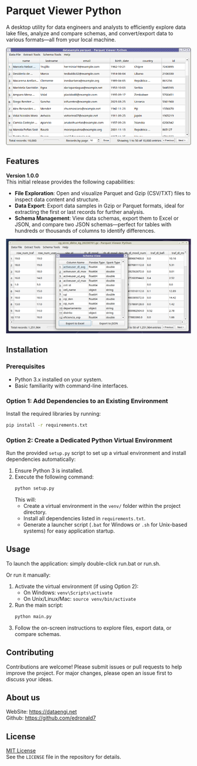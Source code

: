 # Parquet Viewer Python

A desktop utility for data engineers and analysts to efficiently explore data lake files, analyze and compare schemas, and convert/export data to various formats—all from your local machine.

![Application Parquet Viewer](assets/images/parquet-viewer-python.png)


## Features
**Version 1.0.0**  
This initial release provides the following capabilities:
- **File Exploration**: Open and visualize Parquet and Gzip (CSV/TXT) files to inspect data content and structure.
- **Data Export**: Export data samples in Gzip or Parquet formats, ideal for extracting the first or last records for further analysis.
- **Schema Management**: View data schemas, export them to Excel or JSON, and compare two JSON schemas—perfect for tables with hundreds or thousands of columns to identify differences.

![Schema Viewer](assets/images/parquet-viewer-schema.png)


## Installation

### Prerequisites
- Python 3.x installed on your system.
- Basic familiarity with command-line interfaces.

### Option 1: Add Dependencies to an Existing Environment
Install the required libraries by running:
```bash
pip install -r requirements.txt
```

### Option 2: Create a Dedicated Python Virtual Environment
Run the provided `setup.py` script to set up a virtual environment and install dependencies automatically:
1. Ensure Python 3 is installed.
2. Execute the following command:
   ```bash
   python setup.py
   ```
   This will:
   - Create a virtual environment in the `venv/` folder within the project directory.
   - Install all dependencies listed in `requirements.txt`.
   - Generate a launcher script (`.bat` for Windows or `.sh` for Unix-based systems) for easy application startup.

## Usage
To launch the application: simply double-click run.bat or run.sh.


Or run it manually:
1. Activate the virtual environment (if using Option 2):
   - On Windows: `venv\Scripts\activate`
   - On Unix/Linux/Mac: `source venv/bin/activate`
2. Run the main script:
   ```bash
   python main.py
   ```
3. Follow the on-screen instructions to explore files, export data, or compare schemas.

## Contributing
Contributions are welcome! Please submit issues or pull requests to help improve the project. For major changes, please open an issue first to discuss your ideas.

## About us
WebSite: https://dataengi.net  
Github: https://github.com/edronald7

## License
[MIT License](LICENSE)  
See the `LICENSE` file in the repository for details.